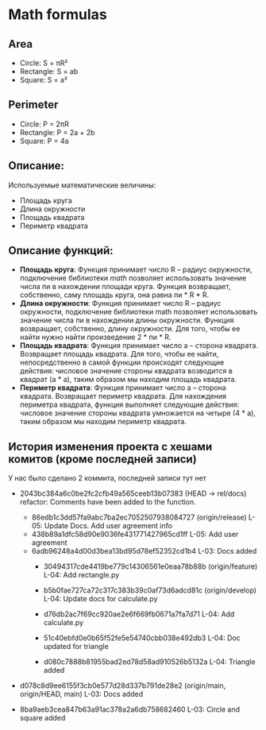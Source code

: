 # Math formulas
## Area
- Circle: S = πR²
- Rectangle: S = ab
- Square: S = a²

## Perimeter
- Circle: P = 2πR
- Rectangle: P = 2a + 2b
- Square: P = 4a

## Описание:
Используемые математические величины:
- Площадь круга
- Длина окружности
- Площадь квадрата
- Периметр квадрата
## Описание функций:
- **Площадь круга**:
Функция принимает число R – радиус окружности, подключение библиотеки *math* позволяет использовать значение числа пи в нахождении площади круга. Функция возвращает, собственно, саму площадь круга, она равна пи * R * R.
- __Длина окружности__:
Функция принимает число R – радиус окружности, подключение библиотеки math позволяет использовать значение числа пи в нахождении длины окружности. Функция возвращает, собственно, длину окружности. Для того, чтобы ее найти нужно найти произведение 2 * пи * R.
- **Площадь квадрата**:
Функция принимает число a – сторона квадрата. Возвращает площадь квадрата. Для того, чтобы ее найти, непосредственно в самой функции происходят следующие действия: числовое значение стороны квадрата возводится в квадрат (a * a), таким образом мы находим площадь квадрата.
- **Периметр квадрата**:
Функция принимает число a – сторона квадрата. Возвращает периметр квадрата. Для нахождения периметра квадрата, функция выполняет следующие действия: числовое значение стороны квадрата умножается на четыре (4 * a), таким образом мы находим периметр квадрата.

## История изменения проекта с хешами комитов (кроме последней записи)
У нас было сделано 2 коммита, последней записи тут нет
* 2043bc384a6c0be2fc2cfb49a565ceeb13b07383 (HEAD -> rel/docs) refactor: Comments have been added to the function.
  * 86edb1c3dd57fa9abc7ba2ec7052507938084727 (origin/release) L-05: Update Docs. Add user agreement info
  * 438b89a1dfc58d90e9036fe431771427965cd1ff L-05: Add user agreement
  * 6adb96248a4d00d3bea13bd95d78ef52352cd1b4 L-03: Docs added
    * 30494317cde4419be779c14306561e0eaa78b88b (origin/feature) L-04: Add rectangle.py


    * b5b0fae727ca72c317c383b39c0af73d6adcd81c (origin/develop) L-04: Update docs for calculate.py
    * d76db2ac7f69cc920ae2e6f669fb0671a7fa7d71 L-04: Add calculate.py
    * 51c40ebfd0e0b65f52fe5e54740cbb038e492db3 L-04: Doc updated for triangle
    * d080c7888b81955bad2ed78d58ad910526b5132a L-04: Triangle added


* d078c8d9ee6155f3cb0e577d28d337b791de28e2 (origin/main, origin/HEAD, main) L-03: Docs added

* 8ba9aeb3cea847b63a91ac378a2a6db758682460 L-03: Circle and square added
